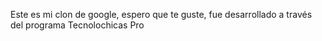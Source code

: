 Este es mi clon de google, espero que te guste, fue desarrollado a través del programa Tecnolochicas Pro
